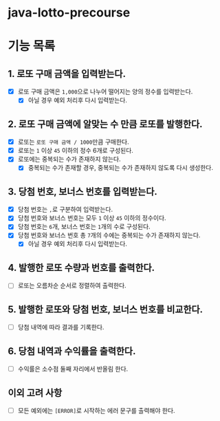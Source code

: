 # java-lotto-precourse

# 기능 목록

## 1. 로또 구매 금액을 입력받는다.
-[x] 로또 구매 금액은 `1,000`으로 나누어 떨어지는 양의 정수를 입력받는다.
    -[x] 아닐 경우 예외 처리후 다시 입력받는다.

## 2. 로또 구매 금액에 알맞는 수 만큼 로또를 발행한다.

-[x] 로또는 `로또 구매 금액 / 1000`만큼 구매한다.
-[x] 로또는 `1` 이상 `45` 이하의 정수 6개로 구성된다.
-[x] 로또에는 중복되는 수가 존재하지 않는다.
    -[x] 중복되는 수가 존재할 경우, 중복되는 수가 존재하지 않도록 다시 생성한다.

## 3. 당첨 번호, 보너스 번호를 입력받는다.
-[x] 당첨 번호는 `,`로 구분하여 입력받는다.
-[x] 당첨 번호와 보너스 번호는 모두 `1` 이상 `45` 이하의 정수이다.
-[x] 당첨 번호는 `6`개, 보너스 번호는 `1`개의 수로 구성된다.
-[x] 당첨 번호와 보너스 번호 총 `7`개의 수에는 중복되는 수가 존재하지 않는다.
    -[x] 아닐 경우 예외 처리후 다시 입력받는다.

## 4. 발행한 로또 수량과 번호를 출력한다.

-[ ] 로또는 오름차순 순서로 정렬하여 출력한다.

## 5. 발행한 로또와 당첨 번호, 보너스 번호를 비교한다.

-[ ] 당첨 내역에 따라 결과를 기록한다.

## 6. 당첨 내역과 수익률을 출력한다.

-[ ] 수익률은 소수점 둘째 자리에서 반올림 한다.

## 이외 고려 사항

-[ ] 모든 예외에는 `[ERROR]`로 시작하는 에러 문구를 출력해야 한다.